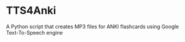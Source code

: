 # TTS4Anki
A Python script that creates MP3 files for ANKI flashcards using Google Text-To-Speech engine

